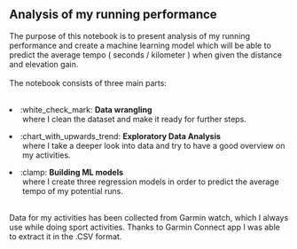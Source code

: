 ## Analysis of my running performance

The purpose of this notebook is to present analysis of my running performance and create a machine learning model which will be able to predict the average tempo ( seconds / kilometer ) when given the distance and elevation gain.<br><br>
The notebook consists of three main parts:<br><br>
<li>:white_check_mark: <b>Data wrangling</b>
  <ul> 
    where I clean the dataset and make it ready for further steps.
  </ul>
<li>:chart_with_upwards_trend: <b>Exploratory Data Analysis</b>
  <ul>
    where I take a deeper look into data and try to have a good overview on my activities.
    </ul>
</li>
<li>:clamp: <b>Building ML models</b>
  <ul>
    where I create three regression models in order to predict the average tempo of my potential runs. 
  </ul>
</li>
<br>
Data for my activities has been collected from Garmin watch, which I always use while doing sport activities. Thanks to Garmin Connect app I was able to extract it in the .CSV format.
